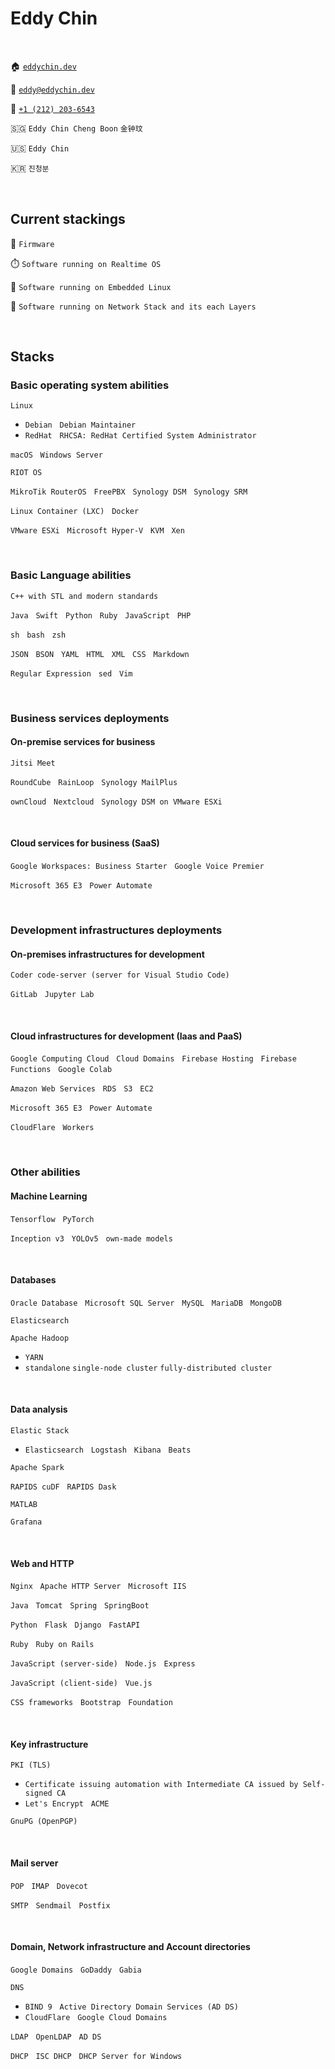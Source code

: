 # Eddy Chin

&nbsp;

🏠 [`eddychin.dev`](https://eddychin.dev)

📮 [`eddy@eddychin.dev`](mailto:eddy@eddychin.dev)

💬 [`+1 (212) 203-6543`](tel:+12122036543)

🇸🇬 `Eddy Chin Cheng Boon` `金钟玟`

🇺🇸 `Eddy Chin`

🇰🇷 `진청분`

&nbsp;

## Current stackings

🔬 `Firmware`

⏱️ `Software running on Realtime OS`

👾 `Software running on Embedded Linux`

🚀 `Software running on Network Stack and its each Layers`

&nbsp;

## Stacks

### Basic operating system abilities

`Linux`

* `Debian` &nbsp; `Debian Maintainer`
* `RedHat` &nbsp; `RHCSA: RedHat Certified System Administrator`

`macOS` &nbsp; `Windows Server`

`RIOT OS`

`MikroTik RouterOS` &nbsp; `FreePBX` &nbsp; `Synology DSM` &nbsp; `Synology SRM`

`Linux Container (LXC)` &nbsp; `Docker`

`VMware ESXi` &nbsp; `Microsoft Hyper-V` &nbsp; `KVM` &nbsp; `Xen`

&nbsp;

### Basic Language abilities

`C++ with STL and modern standards`

`Java` &nbsp; `Swift` &nbsp; `Python` &nbsp; `Ruby` &nbsp; `JavaScript` &nbsp; `PHP`

`sh` &nbsp; `bash` &nbsp; `zsh`

`JSON` &nbsp; `BSON` &nbsp; `YAML` &nbsp; `HTML` &nbsp; `XML` &nbsp; `CSS` &nbsp; `Markdown`

`Regular Expression` &nbsp; `sed` &nbsp; `Vim`

&nbsp;

### Business services deployments

#### On-premise services for business

`Jitsi Meet`

`RoundCube` &nbsp; `RainLoop` &nbsp; `Synology MailPlus`

`ownCloud` &nbsp; `Nextcloud` &nbsp; `Synology DSM on VMware ESXi`

&nbsp;

#### Cloud services for business (SaaS)

`Google Workspaces: Business Starter` &nbsp; `Google Voice Premier`

`Microsoft 365 E3` &nbsp; `Power Automate`

&nbsp;

### Development infrastructures deployments

#### On-premises infrastructures for development

`Coder code-server (server for Visual Studio Code)`

`GitLab` &nbsp; `Jupyter Lab`

&nbsp;

#### Cloud infrastructures for development (Iaas and PaaS)

`Google Computing Cloud` &nbsp; `Cloud Domains` &nbsp; `Firebase Hosting` &nbsp; `Firebase Functions` &nbsp; `Google Colab`

`Amazon Web Services` &nbsp; `RDS` &nbsp; `S3` &nbsp; `EC2`

`Microsoft 365 E3` &nbsp; `Power Automate`

`CloudFlare` &nbsp; `Workers`

&nbsp;

### Other abilities

#### Machine Learning

`Tensorflow` &nbsp; `PyTorch`

`Inception v3` &nbsp; `YOLOv5` &nbsp; `own-made models`

&nbsp;

#### Databases

`Oracle Database` &nbsp; `Microsoft SQL Server` &nbsp; `MySQL` &nbsp; `MariaDB` &nbsp; `MongoDB`

`Elasticsearch`

`Apache Hadoop`

* `YARN`
* `standalone` `single-node cluster` `fully-distributed cluster`

&nbsp;

#### Data analysis

`Elastic Stack`

* `Elasticsearch` &nbsp; `Logstash` &nbsp; `Kibana` &nbsp; `Beats`

`Apache Spark`

`RAPIDS cuDF` &nbsp; `RAPIDS Dask`

`MATLAB`

`Grafana`

&nbsp;

#### Web and HTTP

`Nginx` &nbsp; `Apache HTTP Server` &nbsp; `Microsoft IIS`

`Java` &nbsp; `Tomcat` &nbsp; `Spring` &nbsp; `SpringBoot`

`Python` &nbsp; `Flask` &nbsp; `Django` &nbsp; `FastAPI`

`Ruby` &nbsp; `Ruby on Rails`

`JavaScript (server-side)` &nbsp; `Node.js` &nbsp; `Express`

`JavaScript (client-side)` &nbsp; `Vue.js`

`CSS frameworks` &nbsp; `Bootstrap` &nbsp; `Foundation`

&nbsp;

#### Key infrastructure

`PKI (TLS)`

* `Certificate issuing automation with Intermediate CA issued by Self-signed CA`
* `Let's Encrypt` &nbsp; `ACME`

`GnuPG (OpenPGP)`

&nbsp;

#### Mail server

`POP` &nbsp; `IMAP` &nbsp; `Dovecot`

`SMTP` &nbsp; `Sendmail` &nbsp; `Postfix`

&nbsp;

#### Domain, Network infrastructure and Account directories

`Google Domains` &nbsp; `GoDaddy` &nbsp; `Gabia`

`DNS`

* `BIND 9` &nbsp; `Active Directory Domain Services (AD DS)`
* `CloudFlare` &nbsp; `Google Cloud Domains`

`LDAP` &nbsp; `OpenLDAP` &nbsp; `AD DS`

`DHCP` &nbsp; `ISC DHCP` &nbsp; `DHCP Server for Windows`

&nbsp;
